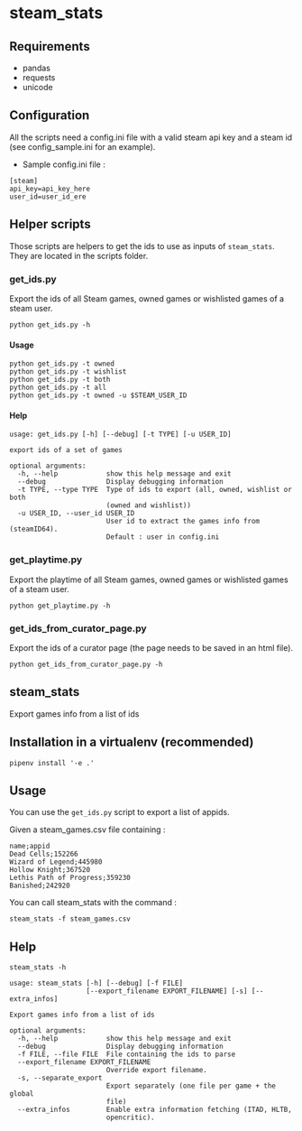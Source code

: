 # steam_stats

## Requirements

- pandas
- requests
- unicode

## Configuration

All the scripts need a config.ini file with a valid steam api key and a steam id (see config_sample.ini for an example).

- Sample config.ini file :

```
[steam]
api_key=api_key_here
user_id=user_id_ere
```

## Helper scripts

Those scripts are helpers to get the ids to use as inputs of `steam_stats`. They are located in the scripts folder.

### get_ids.py

Export the ids of all Steam games, owned games or wishlisted games of a steam user.

```
python get_ids.py -h
```

#### Usage

```
python get_ids.py -t owned
python get_ids.py -t wishlist
python get_ids.py -t both
python get_ids.py -t all
python get_ids.py -t owned -u $STEAM_USER_ID
```

#### Help

```
usage: get_ids.py [-h] [--debug] [-t TYPE] [-u USER_ID]

export ids of a set of games

optional arguments:
  -h, --help            show this help message and exit
  --debug               Display debugging information
  -t TYPE, --type TYPE  Type of ids to export (all, owned, wishlist or both
                        (owned and wishlist))
  -u USER_ID, --user_id USER_ID
                        User id to extract the games info from (steamID64).
                        Default : user in config.ini
```


### get_playtime.py

Export the playtime of all Steam games, owned games or wishlisted games of a steam user.

```
python get_playtime.py -h
```

### get_ids_from_curator_page.py

Export the ids of a curator page (the page needs to be saved in an html file).

```
python get_ids_from_curator_page.py -h
```

## steam_stats

Export games info from a list of ids

## Installation in a virtualenv (recommended)

```
pipenv install '-e .'
```

## Usage

You can use the `get_ids.py` script to export a list of appids.

Given a steam_games.csv file containing :

```
name;appid
Dead Cells;152266
Wizard of Legend;445980
Hollow Knight;367520
Lethis Path of Progress;359230
Banished;242920
```

You can call steam_stats with the command :

```
steam_stats -f steam_games.csv
```

## Help

```
steam_stats -h
```

```
usage: steam_stats [-h] [--debug] [-f FILE]
                   [--export_filename EXPORT_FILENAME] [-s] [--extra_infos]

Export games info from a list of ids

optional arguments:
  -h, --help            show this help message and exit
  --debug               Display debugging information
  -f FILE, --file FILE  File containing the ids to parse
  --export_filename EXPORT_FILENAME
                        Override export filename.
  -s, --separate_export
                        Export separately (one file per game + the global
                        file)
  --extra_infos         Enable extra information fetching (ITAD, HLTB,
                        opencritic).
```

